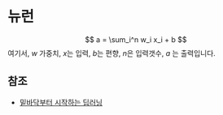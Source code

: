 # 뉴런


$$
a = \sum_i^n w_i x_i + b
$$
여기서, $w$ 가중치, $x$는 입력, $b$는 편향, $n$은 입력갯수, $a$ 는 출력입니다.

## 참조

- [밑바닥부터 시작하는 딥러닝](http://www.hanbit.co.kr/media/community/review_view.html?hbr_idx=3595)

